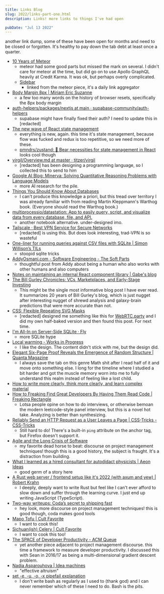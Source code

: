 ```yaml
---
title: Links Blog
slug: 2022/links-part-one.html
description: Links! more links to things I've had open

pubDate: "Jul 13 2022"
---
```


another link dump, some of these have been open for months and need to be closed or forgotten. It's healthy to pay down the tab debt at least once a quarter.

- [10 Years of Meteor](https://meteor10.sachagreif.com/)
  - meteor had some good parts but missed the mark on several. I didn't care for meteor at the time, but did go on to use Apollo GraphQL heavily at Credit Karma. It was ok, but perhaps overly complicated.
  - [Sidebar](https://sidebar.io/)
    - linked from the meteor piece, it's a daily link aggregator
- [Body Margin 8px | Miriam Eric Suzanne](https://www.miriamsuzanne.com/2022/07/04/body-margin-8px/)
  - a few too many words on the history of browser resets, specifically the 8px body margin
- [auth-helpers/packages/nextjs at main · supabase-community/auth-helpers](https://github.com/supabase-community/auth-helpers/tree/main/packages/nextjs?utm_medium=email&_hsmi=218642387&utm_content=218642387&utm_source=hs_email#migrating-from-supabasesupabase-auth-helpers-to-supabaseauth-helpers)
  - supabase might have finally fixed their auth? I need to update this in [redacted]
- [The new wave of React state management](https://frontendmastery.com/posts/the-new-wave-of-react-state-management/)
  - everything is new, again. this time it's state management, because flow was fucked and redux is too repetitive, so we need more of these.
  - [pmndrs/zustand: 🐻 Bear necessities for state management in React](https://github.com/pmndrs/zustand) looks cool though
- [virgil/Overview.md at master · titzer/virgil](https://github.com/titzer/virgil/blob/master/doc/tutorial/Overview.md)
  - [redacted] has been designing a programming language, so I collected this to send to him
- [Google AI Blog: Minerva: Solving Quantitative Reasoning Problems with Language Models](https://ai.googleblog.com/2022/06/minerva-solving-quantitative-reasoning.html)
  - more AI research for the pile.
- [Things You Should Know About Databases](https://architecturenotes.co/things-you-should-know-about-databases/)
  - I can't produce this knowledge a priori, but this tread over territory I was already familiar with from reading Martin Kleppmann's Warthog book. (Everyone should read the Warthog book.)
- [multiprocessio/datastation: App to easily query, script, and visualize data from every database, file, and API.](https://github.com/multiprocessio/datastation)
  - another notebook alternative. under-designed imo.
- [Tailscale · Best VPN Service for Secure Networks](https://tailscale.com/)
  - [redacted] is using this. But does look interesting, trad-VPN is so wasteful
- [One-liner for running queries against CSV files with SQLite | Simon Willison’s TILs](https://til.simonwillison.net/sqlite/one-line-csv-operations)
  - stoopid sqlite tricks
- [AddyOsmani.com - Software Engineering - The Soft Parts](https://addyosmani.com/blog/software-engineering-soft-parts/)
  - thoughtful post from Addy about being a human who also works with other humans and also computers
- [Notes on maintaining an internal React component library | Gabe's blog](https://www.gabe.pizza/notes-on-component-libraries/)
- [The Bill Gurley Chronicles: VCs, Marketplaces, and Early-Stage Investing](https://macro-ops.com/the-bill-gurley-chronicles-an-above-the-crowd-mba-on-vcs-marketplaces-and-early-stage-investing/)
  - This might be the single most informative blog post I have ever read. It summarizes 20 years of Bill Gurley's blog, which is just nugget after interesting nugget of shrewd analysis and galaxy-brain predictions that were more accurate than not.
- [CSS: Flexible Repeating SVG Masks](https://tylergaw.com/blog/css-repeating-svg-masks/)
  - [redacted] designed me something like this for [WebRTC.party](https://webrtc.party/) and I did my own half-baked version and then found this post. For next time.
- [I'm All-In on Server-Side SQLite · Fly](https://fly.io/blog/all-in-on-sqlite-litestream/)
  - more SQLite hype
- [Local warming - Works in Progress](https://www.worksinprogress.co/issue/local-warming/)
  - I like the design. The content didn't stick with me, but the design did.
- [Elegant Six-Page Proof Reveals the Emergence of Random Structure | Quanta Magazine](https://www.quantamagazine.org/elegant-six-page-proof-reveals-the-emergence-of-random-structure-20220425/)
  - I always save the tab on this genre Math shit after I read half of it and move onto something else. I long for the timeline where I studied a bit harder and got the muscle memory worn into me to fully understand this realm instead of feeling like a lost child.
- [How to write more clearly, think more clearly, and learn complex material](https://news.ycombinator.com/item?id=31060362)
- [How to Freaking Find Great Developers By Having Them Read Code | Freaking Rectangle](https://freakingrectangle.wordpress.com/2022/04/15/how-to-freaking-hire-great-developers/)
  - Lotsa people opine on how to do interviews, or otherwise bemoan the modern leetcode-style panel interview, but this is a novel hot take. Analyzing is better than synthesizing.
- [Reliably Send an HTTP Request as a User Leaves a Page | CSS-Tricks - CSS-Tricks](https://css-tricks.com/send-an-http-request-on-page-exit/)
  - Still hard to do! There's a built-in `ping` attribute on the anchor tag, but Firefox doesn't support it.
- [Agile and the Long Crisis of Software](https://logicmag.io/clouds/agile-and-the-long-crisis-of-software/)
  - my favorite dead horse to beat: discourse on project management techniques! though this is a good history, the subject is fraught. It's a distraction from building.
- [What I learned as a hired consultant for autodidact physicists | Aeon Ideas](https://aeon.co/ideas/what-i-learned-as-a-hired-consultant-for-autodidact-physicists)
  - good germ of a story here
- [A Rust web server / frontend setup like it's 2022 (with axum and yew) | Robert Krahn](https://robert.kra.hn/posts/2022-04-03_rust-web-wasm/)
  - I deeply, deeply want to write Rust but feel like I can't ever afford to slow down and suffer through the learning curve. I just end up writing JavaScript (TypeScript).
- [Two-way writeups: Coda’s secret to shipping fast](https://coda.io/@lshackleton/two-way-writeups-coda-s-secret-to-shipping-fast)
  - hey look, more discourse on project management techniques! this is good though, coda makes good tools
- [Mapo Tofu | Cult Favorite](https://cult.st/recipes/mapo-tofu)
  - I want to cook this!
- [Sichuan(ish) Celery | Cult Favorite](https://cult.st/recipes/sichuanish-celery)
  - I want to cook this too!
- [The SPACE of Developer Productivity - ACM Queue](https://queue.acm.org/detail.cfm?id=3454124)
  - yet another piece adjacent to project management discourse. this time a framework to measure developer productivity. I discussed this with Sean in 2016/17 as being a multi-dimensional gradient descent problem.
- [Nadia Asparouhova | Idea machines](https://nadia.xyz/idea-machines)
  - "effective altruism"
- [set -e, -u, -o, -x pipefail explanation](https://gist.github.com/mohanpedala/1e2ff5661761d3abd0385e8223e16425)
  - I don't write bash as regularly as I used to (thank god) and I can never remember which of these I need to do. Bash is the pits.
